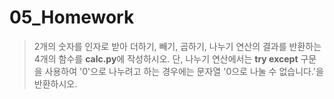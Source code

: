 # 05_Homework

> 2개의 숫자를 인자로 받아 더하기, 빼기, 곱하기, 나누기 연산의 결과를 반환하는 4개의 함수를 **calc.py**에 작성하시오. 단, 나누기 연산에서는 **try except** 구문을 사용하여 '0'으로 나누려고 하는 경우에는 문자열 '0으로 나눌 수 없습니다.'을 반환하시오.



